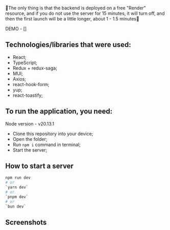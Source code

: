 🚨The only thing is that the backend is deployed on a free "Render" resource, and if you do not use the server for 15 minutes, it will turn off, and then the first launch will be a little longer, about 1 - 1.5 minutes🚨

DEMO - []

## Technologies/libraries that were used:

- React;
- TypeScript;
- Redux + redux-saga;
- MUI;
- Axios;
- react-hook-form;
- yup;
- react-toastify;

## To run the application, you need:

Node version - v20.13.1

- Clone this repository into your device;
- Open the folder;
- Run `npm i` command in terminal;
- Start the server;

## How to start a server

```bash
npm run dev
# or
`yarn dev`
# or
`pnpm dev`
# or
`bun dev`
```

## Screenshots


